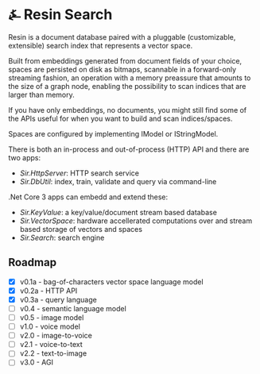 # &#9084; Resin Search

Resin is a document database paired with a pluggable (customizable, extensible) 
search index that represents a vector space. 

Built from embeddings generated from document fields of your choice, spaces are
persisted on disk as bitmaps, scannable in a forward-only streaming fashion, 
an operation with a memory preassure that amounts to the size of a graph node, 
enabling the possibility to scan indices that are larger than memory. 

If you have only embeddings, no documents, you might still find some of the APIs useful for when you
want to build and scan indices/spaces.

Spaces are configured by implementing IModel or IStringModel.

There is both an in-process and out-of-process (HTTP) API and there are two apps:

- _Sir.HttpServer_: HTTP search service
- _Sir.DbUtil_: index, train, validate and query via command-line

.Net Core 3 apps can embedd and extend these:

- _Sir.KeyValue_: a key/value/document stream based database
- _Sir.VectorSpace_: hardware accellerated computations over and stream based storage of vectors and spaces
- _Sir.Search_: search engine

## Roadmap

- [x] v0.1a - bag-of-characters vector space language model
- [x] v0.2a - HTTP API
- [x] v0.3a - query language
- [ ] v0.4 - semantic language model
- [ ] v0.5 - image model
- [ ] v1.0 - voice model
- [ ] v2.0 - image-to-voice
- [ ] v2.1 - voice-to-text
- [ ] v2.2 - text-to-image
- [ ] v3.0 - AGI
